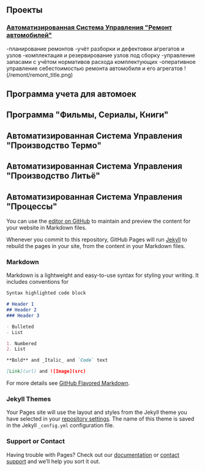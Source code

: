 ## Проекты

### [Автоматизированная Система Управления "Ремонт автомобилей"](remont)
-планирование ремонтов
-учёт разборки и дефектовки агрегатов и узлов
-комплектация и резервирование узлов под сборку
-управление запасами с учётом нормативов расхода комплектующих
-оперативное управление себестоимостью ремонта автомобиля и его агрегатов
!(/remont/remont_title.png)






## Программа учета для автомоек

## Программа "Фильмы, Сериалы, Книги"

## Автоматизированная Система Управления "Производство Термо"

## Автоматизированная Система Управления "Производство Литьё"

## Автоматизированная Система Управления "Процессы"



You can use the [editor on GitHub](https://github.com/kozandser/works/edit/master/index.md) to maintain and preview the content for your website in Markdown files.

Whenever you commit to this repository, GitHub Pages will run [Jekyll](https://jekyllrb.com/) to rebuild the pages in your site, from the content in your Markdown files.

### Markdown

Markdown is a lightweight and easy-to-use syntax for styling your writing. It includes conventions for

```markdown
Syntax highlighted code block

# Header 1
## Header 2
### Header 3

- Bulleted
- List

1. Numbered
2. List

**Bold** and _Italic_ and `Code` text

[Link](url) and ![Image](src)
```

For more details see [GitHub Flavored Markdown](https://guides.github.com/features/mastering-markdown/).

### Jekyll Themes

Your Pages site will use the layout and styles from the Jekyll theme you have selected in your [repository settings](https://github.com/kozandser/works/settings). The name of this theme is saved in the Jekyll `_config.yml` configuration file.

### Support or Contact

Having trouble with Pages? Check out our [documentation](https://help.github.com/categories/github-pages-basics/) or [contact support](https://github.com/contact) and we’ll help you sort it out.
